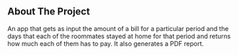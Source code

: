 ## About The Project 
An app that gets as input the amount of a bill for a particular period and the days that each of the roommates stayed at home for that period
and returns how much each of them has to pay. It also generates a PDF report.
